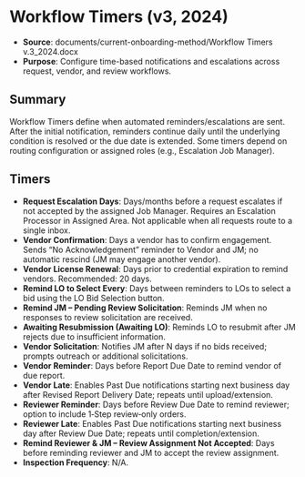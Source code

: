 # Workflow Timers (v3, 2024)

- **Source**: documents/current-onboarding-method/Workflow Timers v.3_2024.docx
- **Purpose**: Configure time-based notifications and escalations across request, vendor, and review workflows.

## Summary
Workflow Timers define when automated reminders/escalations are sent. After the initial notification, reminders continue daily until the underlying condition is resolved or the due date is extended. Some timers depend on routing configuration or assigned roles (e.g., Escalation Job Manager).

## Timers
- **Request Escalation Days**: Days/months before a request escalates if not accepted by the assigned Job Manager. Requires an Escalation Processor in Assigned Area. Not applicable when all requests route to a single inbox.
- **Vendor Confirmation**: Days a vendor has to confirm engagement. Sends “No Acknowledgement” reminder to Vendor and JM; no automatic rescind (JM may engage another vendor).
- **Vendor License Renewal**: Days prior to credential expiration to remind vendors. Recommended: 20 days.
- **Remind LO to Select Every**: Days between reminders to LOs to select a bid using the LO Bid Selection button.
- **Remind JM – Pending Review Solicitation**: Reminds JM when no responses to review solicitation are received.
- **Awaiting Resubmission (Awaiting LO)**: Reminds LO to resubmit after JM rejects due to insufficient information.
- **Vendor Solicitation**: Notifies JM after N days if no bids received; prompts outreach or additional solicitations.
- **Vendor Reminder**: Days before Report Due Date to remind vendor of due report.
- **Vendor Late**: Enables Past Due notifications starting next business day after Revised Report Delivery Date; repeats until upload/extension.
- **Reviewer Reminder**: Days before Review Due Date to remind reviewer; option to include 1‑Step review‑only orders.
- **Reviewer Late**: Enables Past Due notifications starting next business day after Review Due Date; repeats until completion/extension.
- **Remind Reviewer & JM – Review Assignment Not Accepted**: Days before reminding reviewer and JM to accept the review assignment.
- **Inspection Frequency**: N/A.
